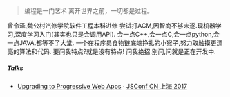 > 编程是一门艺术
> 离开世界之前，一切都是过程。

曾令泽,魏公村汽修学院软件工程本科进修
尝试打ACM,因智商不够未遂.现机器学习,深度学习入门(其实也只是会调用API).
会一点C++,会一点C,会一点python,会一点JAVA.都等不了大堂.
一个在程序员食物链底端挣扎的小猴子,努力取触摸更漂亮的算法和代码.
要问我特点?就是没有特点!
问我绝招,别问,问就是正在开发中.


##### Talks

- [Upgrading to Progressive Web Apps][9] · [JSConf CN 上海 2017](http://2017.jsconf.cn/)

[1]: //huangxuan.me/2015/07/09/js-module-7day/
[2]: //huangxuan.me/2015/12/28/css-sucks-2015/
[3]: //huangxuan.me/2016/06/05/pwa-in-my-pov/
[4]: //huangxuan.me/2016/10/20/pwa-qcon2016/
[5]: //huangxuan.me/2016/11/20/sw-101-gdgdf/
[6]: https://yanshuo.io/assets/player/?deck=58ac8598b123db0067292f92 "PWA Rehashing"
[7]: https://yanshuo.io/assets/player/?deck=593ad6fbfe88c2006a0a0d6d "The State of PWA"
[8]: https://yanshuo.io/assets/player/?deck=594d673d570c357d0698a950 "Building PWA"
[9]: //huangxuan.me/jsconfcn2017/
